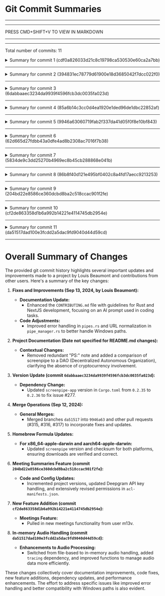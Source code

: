 # Git Commit Summaries

-----------------------------------------------------------------------
-----------------------------------------------------------------------
 
PRESS CMD+SHIFT+V TO VIEW IN MARKDOWN
 
_______________________________________________________________________
-----------------------------------------------------------------------
Total number of commits: 11

<details>
<summary>Summary for commit 1 (cdf0a826033d21c8c19798ca530530e60ca2a7bb)</summary>

The commit by Louis Beaumont on Sep 13, 2024, includes changes to two files and an update to the `CONTRIBUTING.md` documentation, focusing on fixing issues related to Windows pipes:

1. **CONTRIBUTING.md**:
   - Added a new section under "Additional Notes" detailing an AI system prompt used to assist with coding tasks, specifying guidelines and conventions for Rust and NextJS development.

2. **screenpipe-core/src/pipes.rs**:
   - Modified error handling for GitHub URL parsing within the `pipes` module. The URL parsing function now includes a more specific error message using `anyhow::anyhow!`.

3. **screenpipe-server/src/pipe_manager.rs**:
   - Improved URL handling for the `download_pipe` method in the `PipeManager` implementation. Surrounding quotes are removed, and backslashes are replaced with forward slashes to normalize the URL before downloading the pipe.

These changes collectively enhance error handling, documentation for contributors, and compatibility with Windows paths.
</details>

------------------------------------------------------------------------

<details>
<summary>Summary for commit 2 (394831ec78779d61900e18d3685042f7dcc022f0)</summary>

The git commit made by Louis Beaumont on Fri Sep 13, 2024, updated the `README.md` file. Specifically:

1. Removed a "PS:" note before a sentence about investing 80% of paid app revenue in bounties.
2. Added an additional sentence comparing screenpipe to a DAO (Decentralized Autonomous Organization), but clarifying that it does not involve cryptocurrency.

Overall, these changes provide more context about the funding model and philosophy of the project.
</details>

------------------------------------------------------------------------

<details>
<summary>Summary for commit 3 (6dabbaaec3234da9939f4596fcb3dc0035fa023d)</summary>

The commit by Louis Beaumont with hash `6dabbaaec3234da9939f4596fcb3dc0035fa023d` was made to fix issue #277. The change updates the version of the `screenpipe-app` package in the `Cargo.toml` file from `0.2.35` to `0.2.36`.
</details>

------------------------------------------------------------------------

<details>
<summary>Summary for commit 4 (85a6b14c3cc0d4ea1920e1ded96de1dbc22852af)</summary>

The given git commit represents a merge operation where the branch `da51517` was merged into `9946a63`. The commit was authored by Louis Beaumont on September 12, 2024. The merge was associated with pull request #315 from the `mediar-ai` repository and included a fix for issue #277.
</details>

------------------------------------------------------------------------

<details>
<summary>Summary for commit 5 (9946a63060719fab2f337da41d05f0f8e10bf843)</summary>

The git changes involve a merge commit made by Louis Beaumont on September 12, 2024. This merge brings in updates from pull request #317, which focuses on updating the Homebrew formula for the x86_64-apple-darwin platform.
</details>

------------------------------------------------------------------------

<details>
<summary>Summary for commit 6 (62d665d27fdbb43a0dfe4ad8b2308ac7016f7b38)</summary>

The commit updates the `screenpipe` formula in Homebrew to use a new version of the `screenpipe` binary for the x86_64-apple-darwin architecture. Specifically:

- The version being referenced is 0.1.82.
- The URL for the x86_64 binary remains the same, but the `sha256` checksum for verification has been updated to `36bca4157bc6655d3e4f0f186f6da272ecae2128f0c128ec3f7dc3d174fdef16` from the previous `7d8ec607a74110159770787bfaf78b7907e8a371baba67c4439808e95a2634d5`.

This ensures the integrity and authenticity of the downloaded binary file.
</details>

------------------------------------------------------------------------

<details>
<summary>Summary for commit 7 (5834de9c3dd25270b4969ec8b45cb288868e041b)</summary>

This git entry documents the merging of a pull request (#316) into the main branch. The pull request, titled "Update Homebrew formula for aarch64-apple-darwin," originated from a branch or fork named `mediar-ai`. The contributor for this change was Louis Beaumont, who committed the merge on September 12, 2024. The original commit IDs involved in the merge are 204bd22 and 86b8f40.
</details>

------------------------------------------------------------------------

<details>
<summary>Summary for commit 8 (86b8f40d121e495bf0402c8a4fd17aecc9213253)</summary>

The commit `86b8f40d121e495bf0402c8a4fd17aecc9213253` involved updating the brew formula for the `screenpipe` project. Specifically:

- The version of `screenpipe` was updated from `0.1.79` to `0.1.82`.
- The download URL for the `screenpipe` tarball was modified accordingly to point to the new version.
- The SHA256 checksum for the `aarch64-apple-darwin` architecture (ARM) version of the tarball was updated from `48a2b60b2ac44fd23d7c223abdb083c1d0d879e0971c3e9770b0a97ddf572b40` to `90e9b699b54c3b38840acb5f6c90b12f9923df575099d3e9a3574a7ed46f0db3`.

The commit is categorized as a chore, indicated by the prefix `chore:` in the commit message, suggesting it is a routine update to keep dependencies current.
</details>

------------------------------------------------------------------------

<details>
<summary>Summary for commit 9 (204bd22e8586ce360dcbd8ba2c518ccac901f2fe)</summary>

The commit "204bd22e8586ce360dcbd8ba2c518ccac901f2fe" authored by Louis Beaumont on September 12, 2024, introduces the following changes focused on adding "meeting summaries" as a feature:

1. **Cargo.toml File Update:**
   - **Version update:**
     - The version is updated from "0.1.81" to "0.1.82."

2. **use-settings.tsx Update:**
   - **Deepgram API Key:**
     - Modified the code to use a default Deepgram API Key as "7ed2a159a094337b01fd8178b914b7ae0e77822d" if none is found in the store.

3. **src-tauri/Cargo.toml File Update:**
   - **Version update:**
     - The version of the `screenpipe-app` is updated from "0.2.34" to "0.2.35."

4. **acl-manifests.json File Update:**
   - **Permissions Description Update:**
     - Extensively updated JSON content describing permissions configurations.
     - Permissions detail various functionalities such as autostart, CLI, app core functionalities, event handling, image handling, menu handling, path resolutions, resource management, tray functionalities, webview functionalities, window management, dialog functionalities, file system access, notifications, OS information access, process control, shell command execution, and data store operations.
     - Added a comprehensive example of default permission configurations and command-specific permissions for various sections provided in the schema.

In summary, the commit includes version updates, a change in the handling of a Deepgram API key in TypeScript code, and a detailed update of the permission schema in a JSON file.
</details>

------------------------------------------------------------------------

<details>
<summary>Summary for commit 10 (cf2de863358d1b6a992b14221e4114745db2954e)</summary>

The commit `cf2de863358d1b6a992b14221e4114745db2954e` by Louis Beaumont merges changes from pull request #314 into the main branch. The pull request, contributed by user m13v, adds a new meetings feature to the project. The merge was completed on September 12, 2024.
</details>

------------------------------------------------------------------------

<details>
<summary>Summary for commit 11 (da51517dad100e3fcdd2a5dac9fd9040d44d59cd)</summary>

The commit with ID `da51517dad100e3fcdd2a5dac9fd9040d44d59cd`, authored by Louis Beaumont on Thu Sep 12, 2024, primarily addresses issue #277 by implementing the following changes:

1. **Dependency Update**:
   - Added `tracing` as a dependency in `screenpipe-audio/Cargo.toml`.

2. **Core Function Modifications**:
   - Various `.rs` files in `screenpipe-audio` have been updated to handle audio data differently:
     - Removed usage of audio file paths in favor of directly handling audio data in memory.
     - Simplified the `record_and_transcribe` function to remove direct file output handling. Instead, it now accumulates the audio data in memory.

3. **New Functionality**:
   - Added a new module `screenpipe-audio/src/encode.rs` that provides functionality (`encode_single_audio`) to encode audio data using FFmpeg directly from memory.

4. **Behavior Changes**:
   - Modified the `create_whisper_channel` method to use audio data directly rather than file paths.
   - Updated `screenpipe-audio/src/stt.rs` to use new AudioInput structure and to call `encode_single_audio` for FFmpeg processing.
   - Adjusted the core logic to manage audio in-memory, reducing file I/O operations during the transcription process.

5. **Code Cleanup**:
   - Removed unused code and streamlined functions, especially those dealing with FFmpeg processes and temporary file handling.

These changes collectively enhance how audio data is handled by improving performance, reducing the reliance on temporary files, and potentially improving thread safety and resource management.
</details>

------------------------------------------------------------------------

# Overall Summary of Changes

The provided git commit history highlights several important updates and improvements made to a project by Louis Beaumont and contributions from other users. Here's a summary of the key changes:

1. **Fixes and Improvements (Sep 13, 2024, by Louis Beaumont):**
   - **Documentation Update:**
     - Enhanced the `CONTRIBUTING.md` file with guidelines for Rust and NextJS development, focusing on an AI prompt used in coding tasks.
   - **Code Adjustments:**
     - Improved error handling in `pipes.rs` and URL normalization in `pipe_manager.rs` to better handle Windows paths.

2. **Project Documentation (Date not specified for README.md changes):**
   - **Contextual Changes:**
     - Removed redundant "PS:" note and added a comparison of screenpipe to a DAO (Decentralized Autonomous Organization), clarifying the absence of cryptocurrency involvement.

3. **Version Update (commit `6dabbaaec3234da9939f4596fcb3dc0035fa023d`):**
   - **Dependency Change:**
     - Updated `screenpipe-app` version in `Cargo.toml` from `0.2.35` to `0.2.36` to fix issue #277.

4. **Merge Operations (Sep 12, 2024):**
   - **General Merges:**
     - Merged branches `da51517` into `9946a63` and other pull requests (#315, #316, #317) to incorporate fixes and updates.

5. **Homebrew Formula Updates:**
   - **For x86_64-apple-darwin and aarch64-apple-darwin:**
     - Updated `screenpipe` version and checksum for both platforms, ensuring downloads are verified and correct.

6. **Meeting Summaries Feature (commit `204bd22e8586ce360dcbd8ba2c518ccac901f2fe`):**
   - **Code and Config Updates:**
     - Incremented project versions, updated Deepgram API key handling, and extensively revised permissions in `acl-manifests.json`.

7. **New Feature Addition (commit `cf2de863358d1b6a992b14221e4114745db2954e`):**
   - **Meetings Feature:**
     - Pulled in new meetings functionality from user m13v.

8. **In-memory Audio Handling (commit `da51517dad100e3fcdd2a5dac9fd9040d44d59cd`):**
   - **Enhancements to Audio Processing:**
     - Switched from file-based to in-memory audio handling, added `tracing` dependency, and improved functions to manage audio data more efficiently.

These changes collectively cover documentation improvements, code fixes, new feature additions, dependency updates, and performance enhancements. The effort to address specific issues like improved error handling and better compatibility with Windows paths is also evident.
